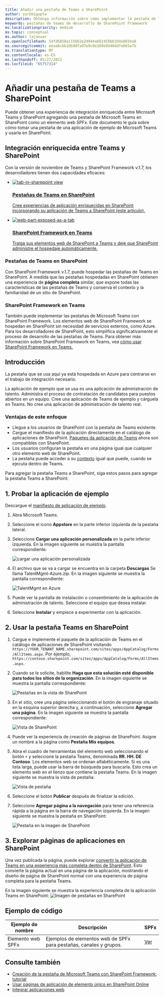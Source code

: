 ```yaml
---
title: Añadir una pestaña de Teams a SharePoint
author: surbhigupta
description: Obtenga información sobre cómo implementar la pestaña de Teams existente en SharePoint como un elemento web de SharePoint Framework mediante ejemplos de código.
keywords: pestañas de teams de desarrollo de SharePoint Framework
ms.localizationpriority: medium
ms.topic: conceptual
ms.author: lajanuar
ms.openlocfilehash: 54fd6858a115662e24944a692458bb3d4e8034a0
ms.sourcegitcommit: eeaa8cbb10b9dfa97e9c8e169e9940ddfe683a7b
ms.translationtype: MT
ms.contentlocale: es-ES
ms.lasthandoff: 05/27/2022
ms.locfileid: "65757314"
---
```

# <a name="add-teams-tab-to-sharepoint"></a>Añadir una pestaña de Teams a SharePoint

Puede obtener una experiencia de integración enriquecida entre Microsoft Teams y SharePoint agregando una pestaña de Microsoft Teams en SharePoint como un elemento web SPFx. Este documento le guía sobre cómo tomar una pestaña de una aplicación de ejemplo de Microsoft Teams y usarla en SharePoint.

## <a name="rich-integration-between-teams-and-sharepoint"></a>Integración enriquecida entre Teams y SharePoint

Con la versión de noviembre de Teams y SharePoint Framework v.1.7, los desarrolladores tienen dos capacidades eficaces:

<ul  class="panelContent cardsC">
<li>
    <a href="#introduction">
        <div class="cardSize">
            <div class="cardPadding">
                <div class="card">
                    <div class="cardImageOuter">
                        <div class="cardImage bgdAccent1">
                            <img src="~/assets/images/tabs/tabs-in-sharepoint/image084.png" alt="tab-in-sharepoint view"/>
                        </div>
                    </div>
                    <div class="cardText">
                        <h3>Pestañas de Teams en SharePoint</h3>
                        <p>Cree experiencias de aplicación enriquecidas en SharePoint incorporando su aplicación de Teams a SharePoint (este artículo).</p>
                    </div>
                </div>
            </div>
        </div>
    </a>
</li>
<li>
    <a href="/sharepoint/dev/spfx/web-parts/get-started/using-web-part-as-ms-teams-tab">
        <div class="cardSize">
            <div class="cardPadding">
                <div class="card">
                    <div class="cardImageOuter">
                        <div class="cardImage bgdAccent1">
                            <img src="~/assets/images/tabs/tabs-in-sharepoint/SharePoint-web-part-exposed-as-a-Tab-in-Microsoft-Teams.png" alt="web-part-exposed-as-a-tab" />
                        </div>
                    </div>
                    <div class="cardText">
                        <h3>SharePoint Framework en Teams</h3>
                        <p>Traiga sus elementos web de SharePoint a Teams y deje que SharePoint administre el hospedaje automáticamente.</p>
                    </div>
                </div>
            </div>
        </div>
    </a>
</li>
</ul>

### <a name="teams-tabs-in-sharepoint"></a>Pestañas de Teams en SharePoint

Con SharePoint Framework v.1.7, puede hospedar las pestañas de Teams en SharePoint. A medida que las pestañas hospedadas en SharePoint obtienen una experiencia de **página completa** similar, que expone todas las características de las pestañas de Teams y conserva el contexto y la familiaridad de un sitio de SharePoint.

### <a name="sharepoint-framework-in-teams"></a>SharePoint Framework en Teams

También puede implementar las pestañas de Microsoft Teams con SharePoint Framework. Los elementos web de SharePoint Framework se hospedan en SharePoint sin necesidad de servicios externos, como Azure. Para los desarrolladores de SharePoint, esto simplifica significativamente el proceso de desarrollo de las pestañas de Teams. Para obtener más información sobre SharePoint Framework en Teams, vea [cómo usar SharePoint Framework en Teams.](/sharepoint/dev/spfx/web-parts/get-started/using-web-part-as-ms-teams-tab)

## <a name="introduction"></a>Introducción

La pestaña que se usa aquí ya está hospedada en Azure para centrarse en el trabajo de integración necesario.

La aplicación de ejemplo que se usa es una aplicación de administración de talento. Administra el proceso de contratación de candidatos para puestos abiertos en un equipo. Cree una aplicación de Teams de ejemplo y cárguela en Teams. No cree una aplicación de administración de talento real.

### <a name="benefits-of-this-approach"></a>Ventajas de este enfoque

* Llegue a los usuarios de SharePoint con la pestaña de Teams existente.
* Cargue el manifiesto de la aplicación directamente en el catálogo de aplicaciones de SharePoint. [Paquetes da aplicación de Teams](~/concepts/build-and-test/apps-package.md) ahora son compatibles con SharePoint.
* Los usuarios configuran la pestaña en una página igual que cualquier otro elemento web de SharePoint.
* La pestaña puede acceder a su [contexto](~/tabs/how-to/access-teams-context.md) igual que puede, cuando se ejecuta dentro de Teams.

Para agregar la pestaña Teams a SharePoint, siga estos pasos para agregar la pestaña Teams a SharePoint:

## <a name="1-test-the-sample-app"></a>1. Probar la aplicación de ejemplo

Descargue el [manifiesto de aplicación de ejemplo](https://github.com/MicrosoftDocs/msteams-docs/raw/master/msteams-platform/assets/downloads/TalentMgmt-Azure.zip).

1. Abra Microsoft Teams.
1. Seleccione el icono **Appstore** en la parte inferior izquierda de la pestaña lateral.
1. Seleccione **Cargar una aplicación personalizada** en la parte inferior izquierda. En la imagen siguiente se muestra la pantalla correspondiente:  

    ![cargar una aplicación personalizada](~/assets/images/tabs/tabs-in-sharepoint/upload-custom-app.png)

1. El archivo que se va a cargar se encuentra en la carpeta **Descargas** Se llama TalentMgmt-Azure.zip. En la imagen siguiente se muestra la pantalla correspondiente:

    ![TalentMgmt en Azure](~/assets/images/tabs/tabs-in-sharepoint/talentmgmt-azure.png)

1. Puede ver la pantalla de instalación o consentimiento de la aplicación de administración de talento. Seleccione el equipo que desea instalar.
1. Seleccione **Instalar** y empiece a experimentar con la aplicación.

## <a name="2-use-teams-tab-in-sharepoint"></a>2. Usar la pestaña Teams en SharePoint

1. Cargue e implemente el paquete de la aplicación de Teams en el catálogo de aplicaciones de SharePoint visitando `https://YOUR_TENANT_NAME.sharepoint.com/sites/apps/AppCatalog/Forms/AllItems.aspx`. Por ejemplo, `https://contoso.sharepoint.com/sites/apps/AppCatalog/Forms/AllItems.aspx`.

1. Cuando se le solicite, habilite **Haga que esta solución esté disponible para todos los sitios de la organización**.
En la imagen siguiente se muestra la pantalla correspondiente:

   ![Pestañas en la vista de SharePoint](~/assets/images/tabs/tabs-in-sharepoint/image065.png)

1. En el sitio, cree una página seleccionando el botón de engranaje situado en la esquina superior derecha y, a continuación, seleccione **Agregar una página**.
En la imagen siguiente se muestra la pantalla correspondiente:

   ![Vista de SharePoint](~/assets/images/tabs/tabs-in-sharepoint/image066.png)

1. Puede ver la experiencia de creación de páginas de SharePoint. Asigne un nombre a la página como **Pestaña Mis equipos**.

1. Abra el cuadro de herramientas del elemento web seleccionando el botón `+` y seleccione la pestaña Teams, denominada **RR. HH. DE Contoso**. Los elementos web se ordenan alfabéticamente. Si es una lista larga, puede usar la barra de búsqueda para buscarla. Esto crea un elemento web en el lienzo que contiene la pestaña Teams. En la imagen siguiente se muestra la vista de pestaña:

   ![Vista de pestaña](~/assets/images/tabs/tabs-in-sharepoint/image071.png)

1. Seleccione el botón **Publicar** después de finalizar la edición.

1. Seleccione **Agregar página a la navegación** para tener una referencia rápida a la página en la barra de navegación izquierda.
En la imagen siguiente se muestra la pestaña en SharePoint:

   ![Pestaña en la imagen de SharePoint](~/assets/images/tabs/tabs-in-sharepoint/image073.png)

## <a name="3-explore-app-pages-in-sharepoint"></a>3. Explorar páginas de aplicaciones en SharePoint

Una vez publicada la página, puede explorar [convertir la aplicación de Teams en una experiencia más completa dentro de SharePoint](/sharepoint/dev/spfx/web-parts/single-part-app-pages). Esto convierte la página actual en una página de la aplicación, mostrando el diseño de página de SharePoint normal con una experiencia de página completa para la pestaña Teams.

En la imagen siguiente se muestra la experiencia completa de la aplicación Teams en SharePoint: ![Imagen de pestañas en SharePoint](~/assets/images/tabs/tabs-in-sharepoint/image085.png)

## <a name="code-sample"></a>Ejemplo de código

| **Ejemplo de nombre** | **Descripción** | **SPFx** |
|-----------------|-----------------|----------|
| Elemento web SPFx | Ejemplos de elementos web de SPFx para pestañas, canales y grupos. | [Ver](https://github.com/OfficeDev/Microsoft-Teams-Samples/tree/main/samples/tab-channel-group/spfx)

## <a name="see-also"></a>Consulte también

* [Creación de la pestaña de Microsoft Teams con SharePoint Framework: tutorial](/sharepoint/dev/spfx/web-parts/get-started/using-web-part-as-ms-teams-tab)
* [Usar páginas de aplicación de elemento único en SharePoint Online](/sharepoint/dev/spfx/web-parts/single-part-app-pages)
* [Integrar aplicaciones web](~/samples/integrate-web-apps-overview.md)
